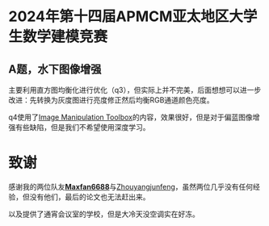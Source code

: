 # 2024年第十四届APMCM亚太地区大学生数学建模竞赛

## A题，水下图像增强

主要利用直方图均衡化进行优化（q3），但实际上并不完美，后面想想可以进一步改进：先转换为灰度图进行亮度修正然后均衡RGB通道颜色亮度。

q4使用了[Image Manipulation Toolbox](https://github.com/291ce4321ac/MIMT)的内容，效果很好，但是对于偏蓝图像增强有些缺陷，但是我们不希望使用深度学习。


# 致谢

感谢我的两位队友[**Maxfan6688**](https://github.com/Maxfan6688)与[Zhouyangjunfeng](https://github.com/Zhouyangjunfeng)，虽然两位几乎没有任何经验，但没有他们，最后的论文也无法赶出来。

以及提供了通宵会议室的学校，但是大冷天没空调实在好冻。
